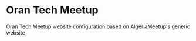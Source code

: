 Oran Tech Meetup
================

Oran Tech Meetup website configuration based on AlgeriaMeetup's generic website
